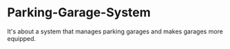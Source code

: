# Parking-Garage-System
It's about a system that manages parking garages and makes garages more equipped.
